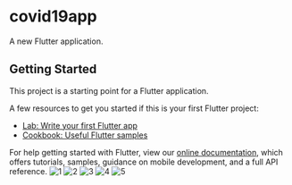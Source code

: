 # covid19app

A new Flutter application.

## Getting Started

This project is a starting point for a Flutter application.

A few resources to get you started if this is your first Flutter project:

- [Lab: Write your first Flutter app](https://flutter.dev/docs/get-started/codelab)
- [Cookbook: Useful Flutter samples](https://flutter.dev/docs/cookbook)

For help getting started with Flutter, view our
[online documentation](https://flutter.dev/docs), which offers tutorials,
samples, guidance on mobile development, and a full API reference.
![1](https://user-images.githubusercontent.com/36890044/168439653-95b62266-3492-4a27-903a-210ffa1dae8c.png)
![2](https://user-images.githubusercontent.com/36890044/168439661-5844915f-f5af-433d-bc4a-020812ce6a92.png)
![3](https://user-images.githubusercontent.com/36890044/168439664-db8ac561-61e3-48f4-8e8c-a9f0ac6c356e.png)
![4](https://user-images.githubusercontent.com/36890044/168439669-491d8ef1-b94b-44ab-893d-09091695796e.png)
![5](https://user-images.githubusercontent.com/36890044/168439671-a8b7077c-6e78-46f0-ae70-3d13845beb3d.png)
